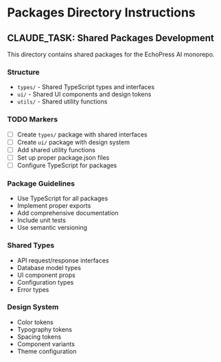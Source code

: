 # Packages Directory Instructions

## CLAUDE_TASK: Shared Packages Development

This directory contains shared packages for the EchoPress AI monorepo.

### Structure
- `types/` - Shared TypeScript types and interfaces
- `ui/` - Shared UI components and design tokens
- `utils/` - Shared utility functions

### TODO Markers
- [ ] Create `types/` package with shared interfaces
- [ ] Create `ui/` package with design system
- [ ] Add shared utility functions
- [ ] Set up proper package.json files
- [ ] Configure TypeScript for packages

### Package Guidelines
- Use TypeScript for all packages
- Implement proper exports
- Add comprehensive documentation
- Include unit tests
- Use semantic versioning

### Shared Types
- API request/response interfaces
- Database model types
- UI component props
- Configuration types
- Error types

### Design System
- Color tokens
- Typography tokens
- Spacing tokens
- Component variants
- Theme configuration
